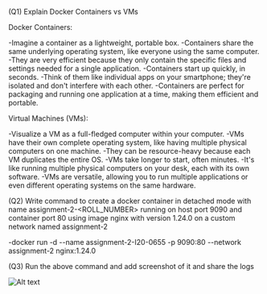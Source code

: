 
(Q1) Explain Docker Containers vs VMs

Docker Containers:

-Imagine a container as a lightweight, portable box.
-Containers share the same underlying operating system, like everyone using the same computer.
-They are very efficient because they only contain the specific files and settings needed for a single application.
-Containers start up quickly, in seconds.
-Think of them like individual apps on your smartphone; they're isolated and don't interfere with each other.
-Containers are perfect for packaging and running one application at a time, making them efficient and portable.

Virtual Machines (VMs):

-Visualize a VM as a full-fledged computer within your computer.
-VMs have their own complete operating system, like having multiple physical computers on one machine.
-They can be resource-heavy because each VM duplicates the entire OS.
-VMs take longer to start, often minutes.
-It's like running multiple physical computers on your desk, each with its own software.
-VMs are versatile, allowing you to run multiple applications or even different operating systems on the same hardware.


(Q2) Write command to create a docker container in detached mode with name assignment-2-<ROLL_NUMBER> running on host port 9090 and container port 80 using image nginx with version 1.24.0 on a custom network named assignment-2

-docker run -d --name assignment-2-I20-0655 -p 9090:80 --network assignment-2 nginx:1.24.0


(Q3) Run the above command and add screenshot of it and share the logs

![Alt text](first-contributions/screenshot.png)

